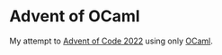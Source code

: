 # Advent of OCaml
My attempt to [Advent of Code 2022](https://adventofcode.com/2022) using only [OCaml](https://ocaml.org/).
